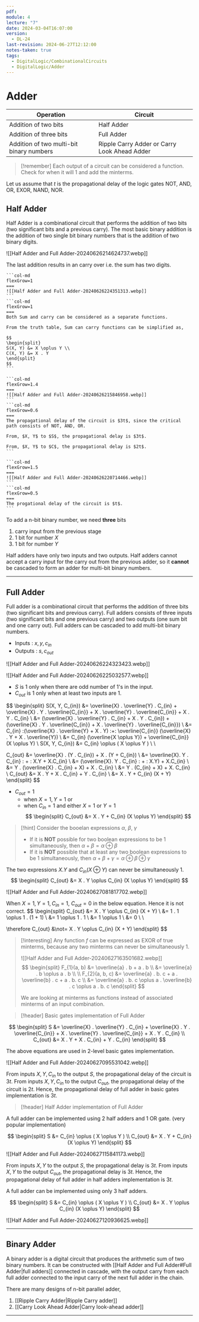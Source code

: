 ```yaml
---
pdf: 
module: 4
lecture: "7"
date: 2024-03-04T16:07:00
version:
  - DL-24
last-revision: 2024-06-27T12:12:00
notes-taken: true
tags:
  - DigitalLogic/CombinationalCircuits
  - DigitalLogic/Adder
---
```

# Adder

| Operation                                | Circuit                                      |
| ---------------------------------------- | -------------------------------------------- |
| Addition of two bits                     | Half Adder                                   |
| Addition of three bits                   | Full Adder                                   |
| Addition of two multi-bit binary numbers | Ripple Carry Adder or Carry Look Ahead Adder |

> [!remember] 
> Each output of a circuit can be considered a function. Check for when it will 1 and add the minterms.

Let us assume that $t$ is the propagational delay of the logic gates NOT, AND, OR, EXOR, NAND, NOR.

## Half Adder

Half Adder is a combinational circuit that performs the addition of two bits (two significant bits and a previous carry).
The most basic binary addition is the addition of two single bit binary numbers that is the addition of two binary digits.

![[Half Adder and Full Adder-20240626214624737.webp]]

The last addition results in an carry over i.e. the sum has two digits.

````col
```col-md
flexGrow=1
===
![[Half Adder and Full Adder-20240626224351313.webp]]
```
```col-md
flexGrow=1
===
Both Sum and carry can be considered as a separate functions. 

From the truth table, Sum can carry functions can be simplified as,

$$
\begin{split}
S(X, Y) &= X \oplus Y \\
C(X, Y) &= X . Y
\end{split}
$$
```
````

````col
```col-md
flexGrow=1.4
===
![[Half Adder and Full Adder-20240626215846958.webp]]
```
```col-md
flexGrow=0.6
===
The propagational delay of the circuit is $3t$, since the critical path consists of NOT, AND, OR.

From, $X, Y$ to $S$, the propagational delay is $3t$.

From, $X, Y$ to $C$, the propagational delay is $2t$.
```
````

````col
```col-md
flexGrow=1.5
===
![[Half Adder and Full Adder-20240626220714466.webp]]
```
```col-md
flexGrow=0.5
===
The progational delay of the circuit is $t$.
```
````

To add a n-bit binary number, we need **three** bits 
1. carry input from the previous stage
2. 1 bit for number $X$
3. 1 bit for number $Y$

Half adders have only two inputs and two outputs. Half adders cannot accept a carry input for the carry out from the previous adder, so it **cannot** be cascaded to form an adder for multi-bit binary numbers.

---
## Full Adder

Full adder is a combinational circuit that performs the addition of three bits (two significant bits and previous carry).
Full adders consists of three inputs (two significant bits and one previous carry) and two outputs (one sum bit and one carry out).
Full adders can be cascaded to add multi-bit binary numbers.

- Inputs : $x, y, c_{in}$
- Outputs : $s, c_{out}$

![[Half Adder and Full Adder-20240626224323423.webp]]

![[Half Adder and Full Adder-20240626225032577.webp]]

- $S$ is $1$ only when there are odd number of $1$'s in the input.
- $C_{out}$ is $1$ only when at least two inputs are $1$.

$$
\begin{split}
S(X, Y, C_{in}) 
&= \overline{X} . \overline{Y} . C_{in} + \overline{X} . Y . \overline{C_{in}} + X . \overline{Y} . \overline{C_{in}} + X . Y . C_{in} \\
&= (\overline{X} . \overline{Y} . C_{in} + X . Y . C_{in}) + (\overline{X} . Y . \overline{C_{in}} + X . \overline{Y} . \overline{C_{in}}) \\
&= C_{in} \:(\overline{X} . \overline{Y} + X . Y) \:+\: \overline{C_{in}} (\overline{X} . Y + X . \overline{Y}) \\
&= C_{in} (\overline{X \oplus Y}) + \overline{C_{in}} (X \oplus Y) \\
S(X, Y, C_{in}) &= C_{in} \oplus ( X \oplus  Y ) \\ \\

C_{out} 
&= \overline{X} . (Y . C_{in}) + X . (Y + C_{in}) \\
&= \overline{X}. Y . C_{in} \: + \: X.Y + X.C_{in} \\
&= (\overline{X}. Y . C_{in} \: + \: X.Y) + X.C_{in} \\
&= Y . (\overline{X} . C_{in} + X) + X . C_{in} \\
&= Y . (C_{in} + X) + X. C_{in} \\
C_{out} &= X . Y + X . C_{in} + Y . C_{in} \\
&= X . Y + C_{in} (X + Y)
\end{split} 
$$

- $C_{out} = 1$ 
	- when $X = 1, Y = 1$ or 
	- when $C_{in} = 1$ and either $X = 1$ or $Y = 1$
$$
\begin{split}
C_{out} &= X . Y + C_{in} (X \oplus Y)
\end{split}
$$

> [!hint] 
> Consider the booelan expressions $\alpha$, $\beta$, $\gamma$ 
> - If it is **NOT** possible for two boolean expressions to be $1$ simultaneously, then $\alpha + \beta = \alpha \oplus \beta$ 
> - If it is **NOT** possible that at least any two boolean expressions to be $1$ simultaneously, then $\alpha + \beta + \gamma = \alpha \oplus \beta \oplus \gamma$ 

The two expressions $X. Y$ and $C_{in} (X \oplus Y)$ can never be simultaneously $1$. 
$$
\begin{split}
C_{out} 
&= X . Y \oplus C_{in} (X \oplus Y)
\end{split}
$$

![[Half Adder and Full Adder-20240627081817702.webp]]

When $X = 1, Y = 1, C_{in} = 1$, $C_{out} = 0$ in the below equation. Hence it is not correct.
$$
\begin{split}
C_{out} 
&= X . Y \oplus  C_{in} (X + Y) \\
&= 1 . 1 \oplus 1 . (1 + 1) \\
&= 1 \oplus 1 . 1 \\
&= 1 \oplus 1 \\
&= 0 \\ \\

\therefore C_{out} &\not= X . Y \oplus  C_{in} (X + Y) 
\end{split}
$$

> [!interesting] 
> Any function $f$ can be expressed as EXOR of true minterms, because any two minterms can never be simultaneously 1.
> 
> ![[Half Adder and Full Adder-20240627163501682.webp]]
> $$
> \begin{split}
> F_{1}(a, b) 
> &= \overline{a} . b + a . b \\
> &= \overline{a} . b \oplus a . b \\ \\
> F_{2}(a, b, c) &= \overline{a} . b. c + a . \overline{b} . c + a . b. c \\
> &= \overline{a} . b. c \oplus  a . \overline{b} . c \oplus  a . b. c 
> \end{split}
> $$
> 
> We are looking at minterms as functions instead of associated minterms of an input combination.

> [!header] Basic gates implementation of Full Adder

$$
\begin{split}
S 
&= \overline{X} . \overline{Y} . C_{in} + \overline{X} . Y . \overline{C_{in}} + X . \overline{Y} . \overline{C_{in}} + X . Y . C_{in} \\
C_{out}
&= X . Y + X . C_{in} + Y . C_{in}
\end{split}
$$

The above equations are used in 2-level basic gates implementation.

![[Half Adder and Full Adder-20240627095531042.webp]]

From inputs $X, Y, C_{in}$ to the output $S$, the propagational delay of the circuit is $3t$.
From inputs $X, Y, C_{in}$ to the output $C_{out}$, the propagational delay of the circuit is $2t$.
Hence, the propagational delay of full adder in basic gates implementation is $3t$.

> [!header] Half Adder implementation of Full Adder

A full adder can be implemented using 2 half adders and 1 OR gate. (very popular implementation)

$$
\begin{split}
S &= C_{in} \oplus ( X \oplus  Y ) \\
C_{out} 
&= X . Y + C_{in} (X \oplus  Y)
\end{split}
$$

![[Half Adder and Full Adder-20240627115841173.webp]]

From inputs $X, Y$ to the output $S$, the propagational delay is $3t$.
From inputs $X, Y$ to the output $C_{out}$, the propagational delay is $3t$.
Hence, the propagational delay of full adder in half adders implementation is $3t$.

A full adder can be implemented using only 3 half adders.

$$
\begin{split}
S &= C_{in} \oplus ( X \oplus  Y ) \\
C_{out} 
&= X . Y \oplus  C_{in} (X \oplus  Y) 
\end{split}
$$

![[Half Adder and Full Adder-20240627120936625.webp]]

---
## Binary Adder

A binary adder is a digital circuit that produces the arithmetic sum of two binary numbers. It can be constructed with [[Half Adder and Full Adder#Full Adder|full adders]] connected in cascade, with the output carry from each full adder connected to the input carry of the next full adder in the chain.

There are many designs of n-bit parallel adder,
1. [[Ripple Carry Adder|Ripple Carry adder]]
2. [[Carry Look Ahead Adder|Carry look-ahead adder]]

---